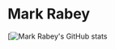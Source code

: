 # Mark Rabey

[![Mark Rabey's GitHub stats](https://github-readme-stats.vercel.app/api?username=MarkRabey)
